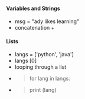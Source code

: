 #### Variables and Strings
- msg = "ady likes learning"
- concatenation +

#### Lists
- langs = ['python', 'java']
- langs [0]
- looping through a list
- > for lang in langs:
- > print  (lang)
